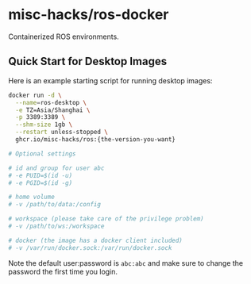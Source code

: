 misc-hacks/ros-docker
=====================

Containerized ROS environments.

## Quick Start for Desktop Images

Here is an example starting script for running desktop images:

```bash
docker run -d \
  --name=ros-desktop \
  -e TZ=Asia/Shanghai \
  -p 3389:3389 \
  --shm-size 1gb \
  --restart unless-stopped \
  ghcr.io/misc-hacks/ros:{the-version-you-want}

# Optional settings

# id and group for user abc
# -e PUID=$(id -u)
# -e PGID=$(id -g)

# home volume
# -v /path/to/data:/config

# workspace (please take care of the privilege problem)
# -v /path/to/ws:/workspace

# docker (the image has a docker client included)
# -v /var/run/docker.sock:/var/run/docker.sock
```

Note the default user:password is `abc:abc` and make sure to change the password
the first time you login.
